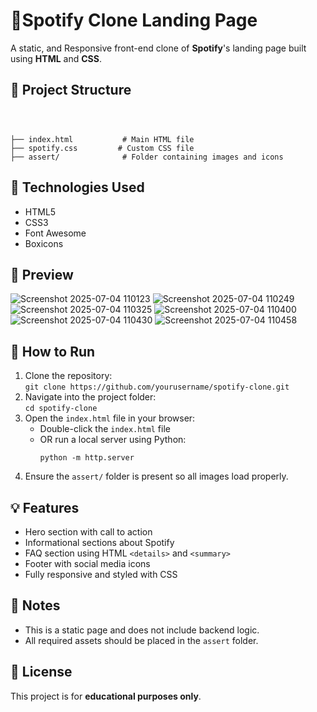 <h1>🎵Spotify Clone Landing Page</h1>

<p>A static, and  Responsive front-end clone of <strong>Spotify</strong>'s landing page built using <strong>HTML</strong> and <strong>CSS</strong>.</p>

  <h2>📁 Project Structure</h2>
  <pre><code>
    <br>
├── index.html           # Main HTML file
├── spotify.css         # Custom CSS file
├── assert/              # Folder containing images and icons
</code></pre>

 
  <h2>🔧 Technologies Used</h2>
  <ul>
    <li>HTML5</li>
    <li>CSS3</li>
    <li>Font Awesome</li>
    <li>Boxicons</li>
  </ul>

  <h2>📸 Preview</h2>

  ![Screenshot 2025-07-04 110123](https://github.com/user-attachments/assets/3c87d84f-c760-48bd-9118-ace369c2ccac)
  ![Screenshot 2025-07-04 110249](https://github.com/user-attachments/assets/07bb5724-1eda-48fa-b927-9548b2c23e17)
  ![Screenshot 2025-07-04 110325](https://github.com/user-attachments/assets/cc6b8613-b64e-42e0-9207-bb8bd109a9b8)
  ![Screenshot 2025-07-04 110400](https://github.com/user-attachments/assets/bcd209a2-370f-4fc2-bf72-e85f48578ea9)
  ![Screenshot 2025-07-04 110430](https://github.com/user-attachments/assets/1ebbd6e0-18df-4508-81da-08333888fdca)
  ![Screenshot 2025-07-04 110458](https://github.com/user-attachments/assets/58d86e8b-1ed2-411d-93fa-3787de601c68)

  <h2>🚀 How to Run</h2>
  <ol>
    <li>Clone the repository:<br>
      <code>git clone https://github.com/yourusername/spotify-clone.git</code>
    </li>
    <li>Navigate into the project folder:<br>
      <code>cd spotify-clone</code>
    </li>
    <li>Open the <code>index.html</code> file in your browser:
      <ul>
        <li>Double-click the <code>index.html</code> file</li>
        <li>OR run a local server using Python:
          <pre><code>python -m http.server</code></pre>
        </li>
      </ul>
    </li>
    <li>Ensure the <code>assert/</code> folder is present so all images load properly.</li>
  </ol>

  <h2>💡 Features</h2>
  <ul>
    <li>Hero section with call to action</li>
    <li>Informational sections about Spotify</li>
    <li>FAQ section using HTML <code>&lt;details&gt;</code> and <code>&lt;summary&gt;</code></li>
    <li>Footer with social media icons</li>
    <li>Fully responsive and styled with CSS</li>
  </ul>

  <h2>📌 Notes</h2>
  <ul>
    <li>This is a static page and does not include backend logic.</li>
    <li>All required assets should be placed in the <code>assert</code> folder.</li>
  </ul>

  <h2>📃 License</h2>
  <p>This project is for <strong>educational purposes only</strong>.</p>


